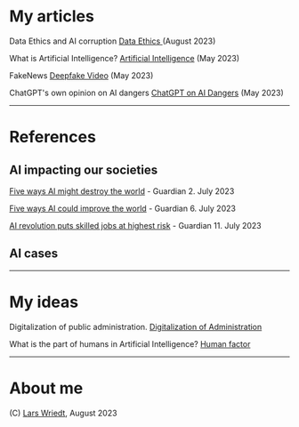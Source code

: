 
# My articles

Data Ethics and AI corruption [ Data Ethics ](https://lwriedt.github.io/Data_Ethics_AI) (August 2023)

What is Artificial Intelligence? [Artificial Intelligence](https://lwriedt.github.io/AI_Definition) (May 2023)

FakeNews [Deepfake Video](https://lwriedt.github.io/AI.mp4) (May 2023)

ChatGPT's own opinion on AI dangers [ChatGPT on AI Dangers](https://lwriedt.github.io/ChatGPT_Text_on_AI_Dangers) (May 2023)

------

# References

## AI impacting our societies

[Five ways AI might destroy the world](https://www.theguardian.com/technology/2023/jul/07/five-ways-ai-might-destroy-the-world-everyone-on-earth-could-fall-over-dead-in-the-same-second) - Guardian 2. July 2023

[Five ways AI could improve the world](https://www.theguardian.com/technology/2023/jul/06/ai-artificial-intelligence-world-diseases-climate-scenarios-experts) - Guardian 6. July 2023

[AI revolution puts skilled jobs at highest risk](https://www.theguardian.com/technology/2023/jul/11/ai-revolution-puts-skilled-jobs-at-highest-risk-oecd-says) - Guardian 11. July 2023



## AI cases



---

# My ideas

Digitalization of public administration. [Digitalization of Administration](https://lwriedt.github.io/digital)

What is the part of humans in Artificial Intelligence? [Human factor](https://lwriedt.github.io/human_factor)

---

# About me

(C) [Lars Wriedt](https://lwriedt.github.io/aboutme), August 2023

